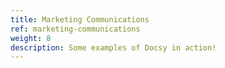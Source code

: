 ```yaml
---
title: Marketing Communications
ref: marketing-communications
weight: 8
description: Some examples of Docsy in action!
---
```


